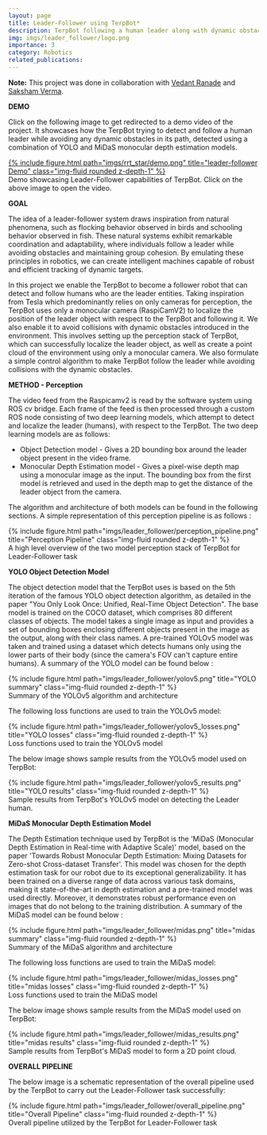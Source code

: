 ```yaml
---
layout: page
title: Leader-Follower using TerpBot*
description: TerpBot following a human leader along with dynamic obstacle avoidance using a synthetic 2D point cloud generated with MiDaS Monocular Depth Estimation
img: imgs/leader_follower/logo.png
importance: 3
category: Robotics
related_publications:
---
```


**Note:** This project was done in collaboration with <a href='https://github.com/vedran97'>Vedant Ranade</a> and <a href='https://github.com/SakshamV'>Saksham Verma</a>.

**DEMO**

Click on the following image to get redirected to a demo video of the project. It showcases how the TerpBot trying to detect and follow a human leader while avoiding any dynamic obstacles in its path, detected using a combination of YOLO and MiDaS monocular depth estimation models.

<div class="row justify-content-center">
    <div class="col-sm-auto mt-3 mt-md-0 text-center">
        <a href="https://www.youtube.com/watch?v=kOSTu5ZXVmQ&ab_channel=Shyam">
            {% include figure.html path="imgs/rrt_star/demo.png" title="leader-follower Demo" class="img-fluid rounded z-depth-1" %}
        </a>
    </div>
</div>

<div class="caption">
    Demo showcasing Leader-Follower capabilities of TerpBot. Click on the above image to open the video.
</div>

**GOAL**

The idea of a leader-follower system draws inspiration from natural phenomena, such as flocking behavior observed in birds and schooling behavior observed in fish. These natural systems exhibit remarkable coordination and adaptability, where individuals follow a leader while avoiding obstacles and maintaining group cohesion. By emulating these principles in robotics, we can create intelligent machines capable of robust and efficient tracking of dynamic targets.

In this project we enable the TerpBot to become a follower robot that can detect and follow humans who are the leader entities. Taking inspiration from Tesla which predominantly relies on only cameras for perception, the TerpBot uses only a monocular camera (RaspiCamV2) to localize the position of the leader object with respect to the TerpBot and following it. We also enable it to avoid collisions with dynamic obstacles introduced in the environment. This involves setting up the perception stack of TerpBot, which can successfully localize the leader object, as well as create a point cloud of the environment using only a monocular camera. We also formulate a simple control algorithm to make TerpBot follow the leader while avoiding collisions with the dynamic obstacles.

**METHOD - Perception**

The video feed from the Raspicamv2 is read by the software system using ROS cv bridge. Each frame of the feed is then processed through a custom ROS node consisting of two deep learning models, which attempt to detect and localize the leader (humans), with respect to the TerpBot.
The two deep learning models are as follows:
- Object Detection model - Gives a 2D bounding box around the leader object present in the video frame.
- Monocular Depth Estimation model - Gives a pixel-wise depth map using a monocular image as the input.
The bounding box from the first model is retrieved and used in the depth map to get the distance of the leader object from the camera.

The algorithm and architecture of both models can be found in the following sections. A simple representation of this perception pipeline is as follows :
<div class="row justify-content-center">
    <div class="col-sm-auto mt-3 mt-md-0 text-center">
        {% include figure.html path="imgs/leader_follower/perception_pipeline.png" title="Perception Pipeline" class="img-fluid rounded z-depth-1" %}
    </div>
</div>
<div class="caption">
    A high level overview of the two model perception stack of TerpBot for Leader-Follower task
</div>

**YOLO Object Detection Model**

The object detection model that the TerpBot uses is based on the 5th iteration of the famous YOLO object detection algorithm, as detailed in the paper "You Only Look Once: Unified, Real-Time Object Detection". The base model is trained on the COCO dataset, which comprises 80 different classes of objects. The model takes a single image as input and provides a set of bounding boxes enclosing different objects present in the image as the output, along with their class names. A pre-trained YOLOv5 model was taken and trained using a dataset which detects humans only using the lower parts of their body (since the camera's FOV can't capture entire humans). A summary of the YOLO model can be found below :

<div class="row justify-content-center">
    <div class="col-sm-auto mt-3 mt-md-0 text-center">
        {% include figure.html path="imgs/leader_follower/yolov5.png" title="YOLO summary" class="img-fluid rounded z-depth-1" %}
    </div>
</div>
<div class="caption">
    Summary of the YOLOv5 algorithm and architecture
</div>

The following loss functions are used to train the YOLOv5 model:

<div class="row justify-content-center">
    <div class="col-sm-auto mt-3 mt-md-0 text-center">
        {% include figure.html path="imgs/leader_follower/yolov5_losses.png" title="YOLO losses" class="img-fluid rounded z-depth-1" %}
    </div>
</div>
<div class="caption">
    Loss functions used to train the YOLOv5 model
</div>

The below image shows sample results from the YOLOv5 model used on TerpBot:

<div class="row justify-content-center">
    <div class="col-sm-auto mt-3 mt-md-0 text-center">
        {% include figure.html path="imgs/leader_follower/yolov5_results.png" title="YOLO results" class="img-fluid rounded z-depth-1" %}
    </div>
</div>
<div class="caption">
    Sample results from TerpBot's YOLOv5 model on detecting the Leader human.
</div>


**MiDaS Monocular Depth Estimation Model**

The Depth Estimation technique used by TerpBot is the 'MiDaS (Monocular Depth Estimation in Real-time with Adaptive Scale)' model, based on the paper 'Towards Robust Monocular Depth Estimation: Mixing Datasets for Zero-shot Cross-dataset Transfer'. This model was chosen for the depth estimation task for our robot due to its exceptional generalizability. It has been trained on a diverse range of data across various task domains, making it state-of-the-art in depth estimation and a pre-trained model was used directly. Moreover, it demonstrates robust performance even on images that do not belong to the training distribution. A summary of the MiDaS model can be found below :

<div class="row justify-content-center">
    <div class="col-sm-auto mt-3 mt-md-0 text-center">
        {% include figure.html path="imgs/leader_follower/midas.png" title="midas summary" class="img-fluid rounded z-depth-1" %}
    </div>
</div>
<div class="caption">
    Summary of the MiDaS algorithm and architecture
</div>

The following loss functions are used to train the MiDaS model:

<div class="row justify-content-center">
    <div class="col-sm-auto mt-3 mt-md-0 text-center">
        {% include figure.html path="imgs/leader_follower/midas_losses.png" title="midas losses" class="img-fluid rounded z-depth-1" %}
    </div>
</div>
<div class="caption">
    Loss functions used to train the MiDaS model
</div>

The below image shows sample results from the MiDaS model used on TerpBot:

<div class="row justify-content-center">
    <div class="col-sm-auto mt-3 mt-md-0 text-center">
        {% include figure.html path="imgs/leader_follower/midas_results.png" title="midas results" class="img-fluid rounded z-depth-1" %}
    </div>
</div>
<div class="caption">
    Sample results from TerpBot's MiDaS model to form a 2D point cloud.
</div>

**OVERALL PIPELINE**

The below image is a schematic representation of the overall pipeline used by the TerpBot to carry out the Leader-Follower task successfully:

<div class="row justify-content-center">
    <div class="col-sm-auto mt-3 mt-md-0 text-center">
        {% include figure.html path="imgs/leader_follower/overall_pipeline.png" title="Overall Pipeline" class="img-fluid rounded z-depth-1" %}
    </div>
</div>
<div class="caption">
    Overall pipeline utilized by the TerpBot for Leader-Follower task
</div>